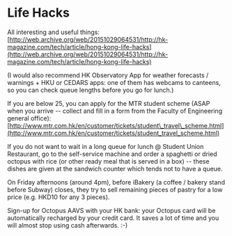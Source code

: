 # Life Hacks

All interesting and useful things: [http://web.archive.org/web/20151029064531/http://hk-magazine.com/tech/article/hong-kong-life-hacks](http://web.archive.org/web/20151029064531/http://hk-magazine.com/tech/article/hong-kong-life-hacks)

\(I would also recommend HK Observatory App for weather forecasts / warnings + HKU or CEDARS apps: one of them has webcams to canteens, so you can check queue lengths before you go for lunch.\)  


If you are below 25, you can apply for the MTR student scheme \(ASAP when you arrive -- collect and fill in a form from the Faculty of Engineering general office\): [http://www.mtr.com.hk/en/customer/tickets/student\_travel\_scheme.html](http://www.mtr.com.hk/en/customer/tickets/student_travel_scheme.html)  


If you do not want to wait in a long queue for lunch @ Student Union Restaurant, go to the self-service machine and order a spaghetti or dried octopus with rice \(or other ready meal that is served in a box\) -- these dishes are given at the sandwich counter which tends not to have a queue.  


On Friday afternoons \(around 4pm\), before iBakery \(a coffee / bakery stand before Subway\) closes, they try to sell remaining pieces of pastry for a low price \(e.g. HKD10 for any 3 pieces\).  


Sign-up for Octopus AAVS with your HK bank: your Octopus card will be automatically recharged by your credit card. It saves a lot of time and you will almost stop using cash afterwards. :-\)  
  


